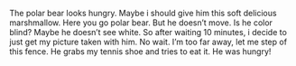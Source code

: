 The polar bear looks hungry. Maybe i should give him this soft delicious marshmallow. Here you go polar bear. But he doesn’t move. Is he color blind? Maybe he doesn’t see white. So after waiting 10 minutes, i decide to just get my picture taken with him. No wait. I’m too far away, let me step of this fence. He grabs my tennis shoe and tries to eat it. He was hungry!